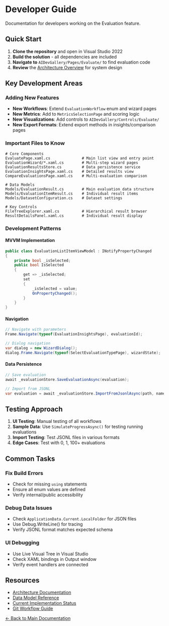 # Developer Guide

Documentation for developers working on the Evaluation feature.

## Quick Start

1. **Clone the repository** and open in Visual Studio 2022
2. **Build the solution** - all dependencies are included
3. **Navigate to** `AIDevGallery/Pages/Evaluate/` to find evaluation code
4. **Review** the [Architecture Overview](../architecture/README.md) for system design

## Key Development Areas

### Adding New Features
- **New Workflows**: Extend `EvaluationWorkflow` enum and wizard pages
- **New Metrics**: Add to `MetricsSelectionPage` and scoring logic
- **New Visualizations**: Add controls to `AIDevGallery/Controls/Evaluate/`
- **New Export Formats**: Extend export methods in insights/comparison pages

### Important Files to Know
```
# Core Components
EvaluatePage.xaml.cs              # Main list view and entry point
EvaluationWizard/*.xaml.cs        # Multi-step wizard pages
EvaluationResultsStore.cs         # Data persistence service
EvaluationInsightsPage.xaml.cs    # Detailed results view
CompareEvaluationsPage.xaml.cs    # Multi-evaluation comparison

# Data Models
Models/EvaluationResult.cs        # Main evaluation data structure
Models/EvaluationItemResult.cs    # Individual result items
Models/DatasetConfiguration.cs    # Dataset settings

# Key Controls
FileTreeExplorer.xaml.cs          # Hierarchical result browser
ResultDetailsPanel.xaml.cs        # Individual result display
```

### Development Patterns

#### MVVM Implementation
```csharp
public class EvaluationListItemViewModel : INotifyPropertyChanged
{
    private bool _isSelected;
    public bool IsSelected
    {
        get => _isSelected;
        set
        {
            _isSelected = value;
            OnPropertyChanged();
        }
    }
}
```

#### Navigation
```csharp
// Navigate with parameters
Frame.Navigate(typeof(EvaluationInsightsPage), evaluationId);

// Dialog navigation
var dialog = new WizardDialog();
dialog.Frame.Navigate(typeof(SelectEvaluationTypePage), wizardState);
```

#### Data Persistence
```csharp
// Save evaluation
await _evaluationStore.SaveEvaluationAsync(evaluation);

// Import from JSONL
var evaluation = await _evaluationStore.ImportFromJsonlAsync(path, name);
```

## Testing Approach

1. **UI Testing**: Manual testing of all workflows
2. **Sample Data**: Use `SimulateProgressAsync()` for testing running evaluations
3. **Import Testing**: Test JSONL files in various formats
4. **Edge Cases**: Test with 0, 1, 100+ evaluations

## Common Tasks

### Fix Build Errors
- Check for missing `using` statements
- Ensure all enum values are defined
- Verify internal/public accessibility

### Debug Data Issues
- Check `ApplicationData.Current.LocalFolder` for JSON files
- Use Debug.WriteLine() for tracing
- Verify JSONL format matches expected schema

### UI Debugging
- Use Live Visual Tree in Visual Studio
- Check XAML bindings in Output window
- Verify event handlers are connected

## Resources

- [Architecture Documentation](../architecture/README.md)
- [Data Model Reference](../architecture/data-model.md)
- [Current Implementation Status](../current-state.md)
- [Git Workflow Guide](../git-workflow.md)

[← Back to Main Documentation](../README.md)
